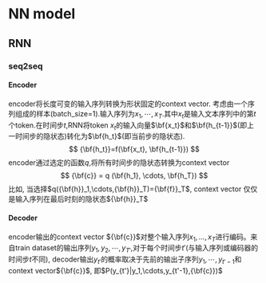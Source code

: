 # NN model
## RNN
### seq2seq

#### Encoder
encoder将长度可变的输入序列转换为形状固定的context vector.
考虑由一个序列组成的样本(batch_size=1).输入序列为$x_1,\cdots,x_T$.其中$x_t$是输入文本序列中的第$t$个token.在时间步$t$,RNN将token $x_t$的输入向量$\bf{x_t}$和$\bf{h_{t-1}}$(即上一时间步的隐状态)转化为$\bf{h_t}$(即当前步的隐状态).$$
{\bf{h_t}}=f(\bf{x_t}, \bf{h_{t-1}})
$$
encoder通过选定的函数$q$,将所有时间步的隐状态转换为context vector$$
{\bf{c}} = q (\bf{h_1}, \cdots, \bf{h_T})
$$
比如, 当选择$q({\bf{h}}_1,\cdots,{\bf{h}}_T)={\bf{f}}_T$, context vector 仅仅是输入序列在最后时刻的隐状态${\bf{h}}_T$

#### Decoder
encoder输出的context vector ${\bf{c}}$对整个输入序列$x_1,\dots,x_{T}$进行编码。来自train dataset的输出序列$y_1,y_2,\cdots,y_{T'}$,对于每个时间步$t'$(与输入序列或编码器的时间步$t$不同), decoder输出$y_{t'}$的概率取决于先前的输出子序列$y_1,\cdots,y_{t'-1}$和context vector${\bf{c}}$, 即$P(y_{t'}|y_1,\cdots,y_{t'-1},{\bf{c}})$